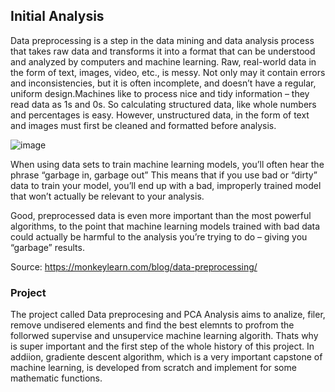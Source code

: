 
## Initial Analysis

Data preprocessing is a step in the data mining and data analysis process that takes raw data and transforms it into a format that can be understood and analyzed by computers and machine learning. Raw, real-world data in the form of text, images, video, etc., is messy. Not only may it contain errors and inconsistencies, but it is often incomplete, and doesn’t have a regular, uniform design.Machines like to process nice and tidy information – they read data as 1s and 0s. So calculating structured data, like whole numbers and percentages is easy. However, unstructured data, in the form of text and images must first be cleaned and formatted before analysis.

![image](https://user-images.githubusercontent.com/97799358/164931262-4f8d910a-bcfe-4ee3-beab-e2b8f7368d28.png)


When using data sets to train machine learning models, you’ll often hear the phrase “garbage in, garbage out” This means that if you use bad or “dirty” data to train your model, you’ll end up with a bad, improperly trained model that won’t actually be relevant to your analysis. 

Good, preprocessed data is even more important than the most powerful algorithms, to the point that machine learning models trained with bad data could actually be harmful to the analysis you’re trying to do – giving you “garbage” results.

Source: https://monkeylearn.com/blog/data-preprocessing/

### Project

The project called Data preprocesing and PCA Analysis aims to analize, filer, remove undisered elements and find the best elemnts to profrom the follorwed supervise and unsupervice machine learning algorith. Thats why is super important and the first step of the whole history of this project. In addiion, gradiente descent algorithm, which is a very important capstone of machine learning, is developed from scratch and implement for some mathematic functions. 
